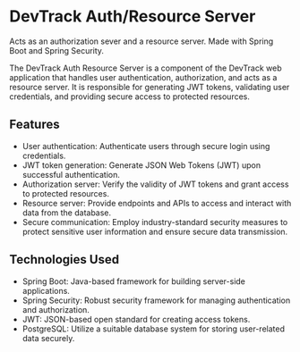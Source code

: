 # DevTrack Auth/Resource Server

Acts as an authorization sever and a resource server. Made with Spring Boot and Spring Security.

The DevTrack Auth Resource Server is a component of the DevTrack web application that handles user authentication, authorization, and acts as a resource server. It is responsible for generating JWT tokens, validating user credentials, and providing secure access to protected resources.

## Features
- User authentication: Authenticate users through secure login using credentials.
- JWT token generation: Generate JSON Web Tokens (JWT) upon successful authentication.
- Authorization server: Verify the validity of JWT tokens and grant access to protected resources.
- Resource server: Provide endpoints and APIs to access and interact with data from the database.
- Secure communication: Employ industry-standard security measures to protect sensitive user information and ensure secure data transmission.

## Technologies Used
- Spring Boot: Java-based framework for building server-side applications.
- Spring Security: Robust security framework for managing authentication and authorization.
- JWT: JSON-based open standard for creating access tokens.
- PostgreSQL: Utilize a suitable database system for storing user-related data securely.
